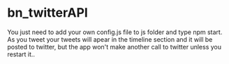 # bn_twitterAPI

You just need to add your own config.js file to js folder and type npm start. As you tweet your tweets will apear in the timeline section and it will be posted to twitter, but the app won't make another call to twitter unless you restart it..
